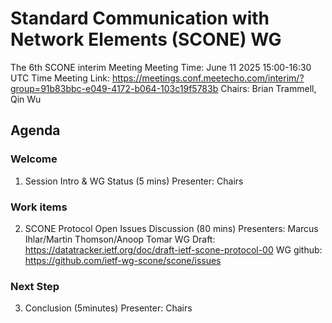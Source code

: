 # Standard Communication with Network Elements (SCONE) WG
The 6th SCONE interim Meeting
Meeting Time: June 11 2025 15:00-16:30 UTC Time
Meeting Link:  https://meetings.conf.meetecho.com/interim/?group=91b83bbc-e049-4172-b064-103c19f5783b
Chairs: Brian Trammell, Qin Wu

## Agenda
### Welcome

1. Session Intro & WG Status (5 mins)
Presenter: Chairs

### Work items
2. SCONE Protocol Open Issues Discussion (80 mins)
Presenters: Marcus Ihlar/Martin Thomson/Anoop Tomar
WG Draft: https://datatracker.ietf.org/doc/draft-ietf-scone-protocol-00
WG github: https://github.com/ietf-wg-scone/scone/issues

### Next Step
3. Conclusion (5minutes)
Presenter: Chairs
